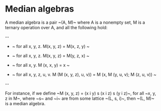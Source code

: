 # Median algebras

A median algebra is a pair ~(A, M)~ where A is a nonempty set, M is
a ternary operation over A, and all the following hold:

--

* ~ for all x, y, z. M(x, y, z) = M(x, z, y) ~

* ~ for all x, y, z. M(x, y, z) = M(y, z, x) ~ 

* ~ for all x, y. M (x, x, y) = x ~

* ~ for all x, y, z, u, v. M (M (x, y, z), u, v)) = M (x, M (y, u, v); M (z, u, v)) ~

--

For instance, if we define ~M (x, y, z) = (x i y) s (x i z) s (y i z)~, 
for all ~x, y, z in M~, where ~s~ and ~i~ are from some lattice ~(L, s, i)~, then
~(L, M)~ is a median algebra.
